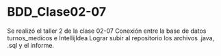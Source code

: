# BDD_Clase02-07
Se realizó el taller 2 de la clase 02-07
Conexión entre la base de datos turnos_medicos e IntellijIdea
Lograr subir al repositorio los archivos .java, .sql y el informe.
